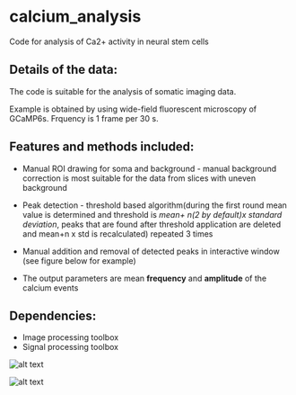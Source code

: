 # calcium_analysis
Code for analysis of Ca2+ activity in neural stem cells

## Details of the data:
The code is suitable for the analysis of somatic imaging data. 

Example is obtained by using wide-field fluorescent microscopy of GCaMP6s. Frquency is 1 frame per 30 s. 

## Features and methods included:

* Manual ROI drawing for soma and background - manual background correction is most suitable for the data from slices with uneven background 

* Peak detection - threshold based algorithm(during the first round mean value is determined and threshold is *mean+ n(2 by default)x standard deviation*, peaks that are found after threshold application are deleted and mean+n x std is recalculated) repeated 3 times
* Manual addition and removal of detected peaks in interactive window (see figure below for example)  

* The output parameters are mean **frequency** and **amplitude** of the calcium events

## Dependencies:
* Image processing toolbox
* Signal processing toolbox

![alt text](https://github.com/SagLab-CERVO/calcium_analysis/blob/main/examples/example_processing.png?raw=true)

![alt text](https://github.com/SagLab-CERVO/calcium_analysis/blob/main/examples/example_soma.png?raw=true)
